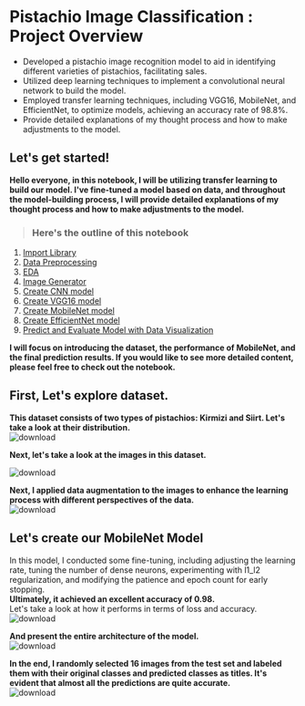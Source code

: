 # Pistachio Image Classification : Project Overview
* Developed a pistachio image recognition model to aid in identifying different varieties of pistachios, facilitating sales.  
* Utilized deep learning techniques to implement a convolutional neural network to build the model.  
* Employed transfer learning techniques, including VGG16, MobileNet, and EfficientNet, to optimize models, achieving an accuracy rate of 98.8%.
* Provide detailed explanations of my thought process and how to make adjustments to the model.  
 
 ## Let's get started!
 **Hello everyone, in this notebook, I will be utilizing transfer learning to build our model. I've fine-tuned a model based on data, and throughout the model-building process, I will provide detailed explanations of my thought process and how to make adjustments to the model.**  
 > ### Here's the outline of this notebook  
1. [Import Library](#item1)
2. [Data Preprocessing](#item2)  
3. [EDA](#item3)  
4. [Image Generator](#item4)  
5. [Create CNN model](#item5)  
6. [Create VGG16 model](#item6)  
7. [Create MobileNet model](#item7)  
8. [Create EfficientNet model](#item8)  
9. [Predict and Evaluate Model with Data Visualization](#item9)
  
**I will focus on introducing the dataset, the performance of MobileNet, and the final prediction results. If you would like to see more detailed content, please feel free to check out the notebook.**  
## First, Let's explore dataset.  
**This dataset consists of two types of pistachios: Kirmizi and Siirt. Let's take a look at their distribution.**  
![download](https://github.com/Elvis-YAL/Pistachio-Image-Classification/assets/40426433/bc515c59-694a-4306-ad20-5070585c117b)

 **Next, let's take a look at the images in this dataset.**  
 
![download](https://github.com/Elvis-YAL/Pistachio-Image-Classification/assets/40426433/99a38e7a-ce72-4a3b-b0aa-499ec3d67214)

**Next, I applied data augmentation to the images to enhance the learning process with different perspectives of the data.**  
![download](https://github.com/Elvis-YAL/Pistachio-Image-Classification/assets/40426433/1253faa5-69b3-4f8b-82b0-eae0e366f48f)

## Let's create our MobileNet Model  
In this model, I conducted some fine-tuning, including adjusting the learning rate, tuning the number of dense neurons, experimenting with l1_l2 regularization, and modifying the patience and epoch count for early stopping.  
**Ultimately, it achieved an excellent accuracy of 0.98.**  
Let's take a look at how it performs in terms of loss and accuracy.  
![download](https://github.com/Elvis-YAL/Pistachio-Image-Classification/assets/40426433/4301add6-6525-4a21-90cc-285c8c8478de)

**And present the entire architecture of the model.**   
![download](https://github.com/Elvis-YAL/Pistachio-Image-Classification/assets/40426433/97084808-4160-430f-9a0e-11d076982bf8)

**In the end, I randomly selected 16 images from the test set and labeled them with their original classes and predicted classes as titles. It's evident that almost all the predictions are quite accurate.**  
![download](https://github.com/Elvis-YAL/Pistachio-Image-Classification/assets/40426433/d7f1657c-be54-4d99-bdf3-f8952486a781)



